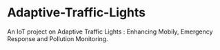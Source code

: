 # Adaptive-Traffic-Lights
An IoT project on Adaptive Traffic Lights : Enhancing Mobily, Emergency Response and Pollution Monitoring.
